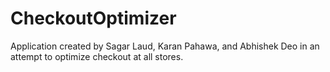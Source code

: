 CheckoutOptimizer
=================
Application created by Sagar Laud, Karan Pahawa, and Abhishek Deo in an attempt to optimize checkout at all stores.
